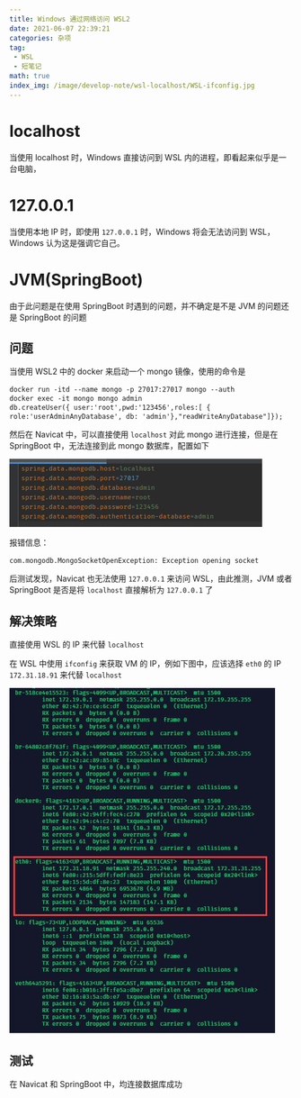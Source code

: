 ```yaml
---
title: Windows 通过网络访问 WSL2
date: 2021-06-07 22:39:21
categories: 杂项
tag:
 - WSL
 - 短笔记
math: true
index_img: /image/develop-note/wsl-localhost/WSL-ifconfig.jpg
---
```

# localhost
当使用 localhost 时，Windows 直接访问到 WSL 内的进程，即看起来似乎是一台电脑，

# 127.0.0.1
当使用本地 IP 时，即使用 `127.0.0.1` 时，Windows 将会无法访问到 WSL，Windows 认为这是强调它自己。

# JVM(SpringBoot)
由于此问题是在使用 SpringBoot 时遇到的问题，并不确定是不是 JVM 的问题还是 SpringBoot 的问题

## 问题
当使用 WSL2 中的 docker 来启动一个 mongo 镜像，使用的命令是

```shell
docker run -itd --name mongo -p 27017:27017 mongo --auth
docker exec -it mongo mongo admin
db.createUser({ user:'root',pwd:'123456',roles:[ { role:'userAdminAnyDatabase', db: 'admin'},"readWriteAnyDatabase"]});
```

然后在 Navicat 中，可以直接使用 `localhost` 对此 mongo 进行连接，但是在 SpringBoot 中，无法连接到此 mongo 数据库，配置如下

![SpringBoot-Before](/image/develop-note/wsl-localhost/SpringBoot-Before.png)

报错信息：

```
com.mongodb.MongoSocketOpenException: Exception opening socket
```

后测试发现，Navicat 也无法使用 `127.0.0.1` 来访问 WSL，由此推测，JVM 或者 SpringBoot 是否是将 `localhost` 直接解析为 `127.0.0.1` 了

## 解决策略
直接使用 WSL 的 IP 来代替 `localhost`

在 WSL 中使用 `ifconfig` 来获取 VM 的 IP，例如下图中，应该选择 `eth0` 的 IP `172.31.18.91` 来代替 `localhost`

![WSL-ifconfig](/image/develop-note/wsl-localhost/WSL-ifconfig.jpg)

## 测试
在 Navicat 和 SpringBoot 中，均连接数据库成功
